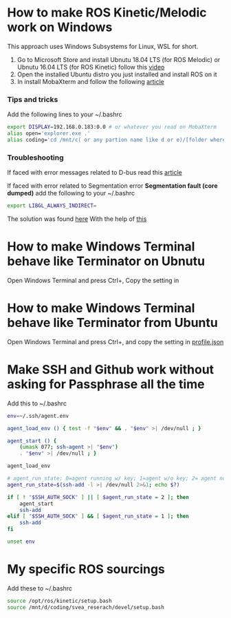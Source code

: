 # How to make ROS Kinetic/Melodic work on Windows

This approach uses Windows Subsystems for Linux, WSL for short.

1. Go to Microsoft Store and install Ubnutu 18.04 LTS (for ROS Melodic) or Ubnutu 16.04 LTS (for ROS Kinetic) follow this [video](https://www.youtube.com/watch?v=av0UQy6g2FA)
2. Open the installed Ubuntu distro you just installed and install ROS on it
3. In install MobaXterm and follow the following [article](https://medium.com/@lixis630/extra-setup-on-wsl-for-ros-7c539463370a)

### Tips and tricks
Add the following lines to your ~/.bashrc

```bash
export DISPLAY=192.168.0.183:0.0 # or whatever you read on MobaXterm
alias open='explorer.exe .'
alias coding='cd /mnt/c( or any partion name like d or e)/[folder where your code is]'
```


### Troubleshooting
If faced with error messages related to D-bus read this [article](https://x410.dev/cookbook/wsl/setting-up-wsl-for-linux-gui-apps/)

If faced with error related to Segmentation error **Segmentation fault (core dumped)** 
add the following to your ~/.bashrc 
```bash
export LIBGL_ALWAYS_INDIRECT=
```
The solution was found [here](https://github.com/ros-visualization/rviz/issues/1438)
With the help of [this](https://www.digitalocean.com/community/tutorials/how-to-read-and-set-environmental-and-shell-variables-on-a-linux-vps)

# How to make Windows Terminal behave like Terminator on Ubnutu
Open Windows Terminal and press Ctrl+,
Copy the setting in  
# How to make Windows Terminal behave like Terminator from Ubuntu
Open Windows Terminal and press Ctrl+, and copy the setting in [profile.json](/profile.json)


# Make SSH and Github work without asking for Passphrase all the time
Add this to ~/.bashrc
```bash 
env=~/.ssh/agent.env

agent_load_env () { test -f "$env" && . "$env" >| /dev/null ; }

agent_start () {
    (umask 077; ssh-agent >| "$env")
    . "$env" >| /dev/null ; }

agent_load_env

# agent_run_state: 0=agent running w/ key; 1=agent w/o key; 2= agent not running
agent_run_state=$(ssh-add -l >| /dev/null 2>&1; echo $?)

if [ ! "$SSH_AUTH_SOCK" ] || [ $agent_run_state = 2 ]; then
    agent_start
    ssh-add
elif [ "$SSH_AUTH_SOCK" ] && [ $agent_run_state = 1 ]; then
    ssh-add
fi

unset env
```

# My specific ROS sourcings
Add these to ~/.bashrc

```bash
source /opt/ros/kinetic/setup.bash
source /mnt/d/coding/svea_reserach/devel/setup.bash
```